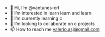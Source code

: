 - 👋 Hi, I’m @vantunes-crl
- 👀 I’m interested in learn learn and learn
- 🌱 I’m currently learning c
- 💞️ I’m looking to collaborate on c projects
- 📫 How to reach me valerio.asj@gmail.com

<!---
vantunes-crl/vantunes-crl is a ✨ special ✨ repository because its `README.md` (this file) appears on your GitHub profile.
You can click the Preview link to take a look at your changes.
--->
